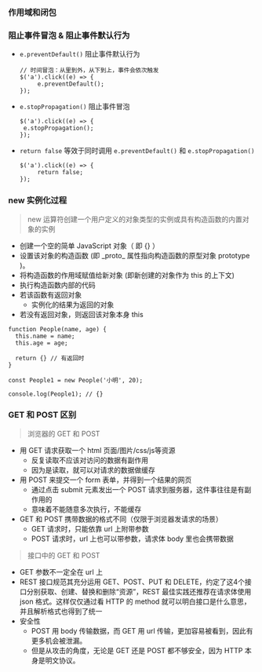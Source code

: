 ### 作用域和闭包

### 阻止事件冒泡 & 阻止事件默认行为

* `e.preventDefault()` 阻止事件默认行为

	```
	// 时间冒泡：从里到外，从下到上，事件会依次触发
	$('a').click((e) => {
	     e.preventDefault();
	});
	```
	
	
* `e.stopPropagation()` 阻止事件冒泡

	```
	$('a').click((e) => {
     e.stopPropagation();
	});
	
	```

* `return false` 等效于同时调用 `e.preventDefault()` 和 `e.stopPropagation()`

	```
	$('a').click((e) => {
	     return false;
	});
	```

###  new 实例化过程

> new 运算符创建一个用户定义的对象类型的实例或具有构造函数的内置对象的实例

* 创建一个空的简单 JavaScript 对象（ 即 {} ）
* 设置该对象的构造函数 (即 \_proto_ 属性指向构造函数的原型对象 prototype )。
* 将构造函数的作用域赋值给新对象 (即新创建的对象作为 this 的上下文)
* 执行构造函数内部的代码
* 若该函数有返回对象
	* 实例化的结果为返回的对象
* 若没有返回对象，则返回该对象本身 this

```
function People(name, age) {
  this.name = name;
  this.age = age;
  
  return {} // 有返回时
}

const People1 = new People('小明', 20);

console.log(People1); // {}
```

### GET 和 POST 区别

> 浏览器的 GET 和 POST

* 用 GET 请求获取一个 html 页面/图片/css/js等资源
	* 反复读取不应该对访问的数据有副作用
	* 因为是读取，就可以对请求的数据做缓存
* 用 POST 来提交一个 form 表单，并得到一个结果的网页
	* 通过点击 submit 元素发出一个 POST 请求到服务器，这件事往往是有副作用的
	* 意味着不能随意多次执行，不能缓存
* GET 和 POST 携带数据的格式不同（仅限于浏览器发请求的场景）
	* GET 请求时，只能依靠 url 上附带参数
	* POST 请求时，url 上也可以带参数，请求体 body 里也会携带数据

> 接口中的 GET 和 POST

* GET 参数不一定全在 url 上
* REST 接口规范其充分运用 GET、POST、PUT 和 DELETE，约定了这4个接口分别获取、创建、替换和删除“资源”，REST 最佳实践还推荐在请求体使用 json 格式。这样仅仅通过看 HTTP 的 method 就可以明白接口是什么意思，并且解析格式也得到了统一
* 安全性
	* POST 用 body 传输数据，而 GET 用 url 传输，更加容易被看到，因此有更多机会被泄漏。
	* 但是从攻击的角度，无论是 GET 还是 POST 都不够安全，因为 HTTP 本身是明文协议。











